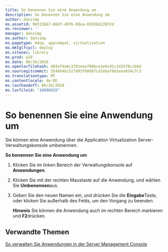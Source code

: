 ```yaml
---
title: So benennen Sie eine Anwendung um
description: So benennen Sie eine Anwendung um
author: dansimp
ms.assetid: 983136b7-66bf-49f6-8dea-8933b622072d
ms.reviewer: ''
manager: dansimp
ms.author: dansimp
ms.pagetype: mdop, appcompat, virtualization
ms.mktglfcycl: deploy
ms.sitesec: library
ms.prod: w10
ms.date: 06/16/2016
ms.openlocfilehash: d93efdadc3781eea788bce1e9cd1c1435f8ccb8d
ms.sourcegitcommit: 354664bc527d93f80687cd2eba70d1eea024c7c3
ms.translationtype: MT
ms.contentlocale: de-DE
ms.lasthandoff: 06/26/2020
ms.locfileid: "10806828"
---
```

# So benennen Sie eine Anwendung um


Sie können eine Anwendung über die Application Virtualization Server-Verwaltungskonsole umbenennen.

**So benennen Sie eine Anwendung um**

1.  Klicken Sie im linken Bereich der Verwaltungskonsole auf **Anwendungen**.

2.  Klicken Sie mit der rechten Maustaste auf die Anwendung, und wählen Sie **Umbenennen**aus.

3.  Geben Sie den neuen Namen ein, und drücken Sie die **Eingabe**Taste, oder klicken Sie außerhalb des Felds, um den Vorgang zu beenden.

    **Hinweis**  Sie können die Anwendung auch im rechten Bereich markieren und **F2**drücken.

     

## Verwandte Themen


[So verwalten Sie Anwendungen in der Server Management Console](how-to-manage-applications-in-the-server-management-console.md)

 

 





